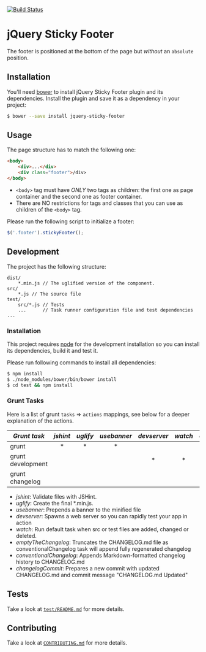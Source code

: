 [![Build Status](https://travis-ci.org/the-software-factory/jquery-sticky-footer.svg?branch=master)](https://travis-ci.org/the-software-factory/jquery-sticky-footer)

# jQuery Sticky Footer
The footer is positioned at the bottom of the page but *without* an `absolute` position.

## Installation
You'll need [bower](http://bower.io/) to install jQuery Sticky Footer plugin and its dependencies.
Install the plugin and save it as a dependency in your project:
```sh
$ bower --save install jquery-sticky-footer
```

## Usage

The page structure has to match the following one:
```html
<body>
    <div>...</div>
    <div class="footer">/div>
</body>
```

- `<body>` tag must have *ONLY* two tags as children: the first one as page container and the second one as footer container.
- There are NO restrictions for tags and classes that you can use as children of the `<body>` tag.

Please run the following script to initialize a footer:
```js
$('.footer').stickyFooter();
```

## Development
The project has the following structure:
```
dist/
    *.min.js // The uglified version of the component.
src/
    *.js // The source file
test/
    src/*.js // Tests
    ...      // Task runner configuration file and test dependencies
...
```

### Installation
This project requires [node](https://nodejs.org/) for the development installation so you can
install its dependencies, build it and test it.

Please run following commands to install all dependencies:
```sh
$ npm install
$ ./node_modules/bower/bin/bower install
$ cd test && npm install
```

### Grunt Tasks
Here is a list of grunt `tasks` => `actions` mappings, see below for a deeper explanation of the actions.

|   *Grunt task*    | *jshint* | *uglify* | *usebanner* | *devserver* | *watch* | *emptyTheChangelog* | *conventionalChangelog* | *changelogCommit* |
|-------------------|:--------:|:--------:|:-----------:|:-----------:|:-------:|:-------------------:|:-----------------------:|:-----------------:|
|      grunt        |    *     |    *     |      *      |             |         |                     |                         |                   |
| grunt development |          |          |             |      *      |    *    |                     |                         |                   |
| grunt changelog   |          |          |             |             |         |          *          |           *             |         *         |

* *jshint*: Validate files with JSHint.
* *uglify*: Create the final \*.min.js.
* *usebanner*: Prepends a banner to the minified file
* *devserver*: Spawns a web server so you can rapidly test your app in action
* *watch*: Run default task when src or test files are added, changed or deleted.
* *emptyTheChangelog*: Truncates the CHANGELOG.md file as conventionalChangelog task will append fully regenerated changelog
* *conventionalChangelog*: Appends Markdown-formatted changelog history to CHANGELOG.md
* *changelogCommit*: Prepares a new commit with updated CHANGELOG.md and commit message "CHANGELOG.md Updated"

## Tests
Take a look at [`test/README.md`](test/README.md) for more details.

## Contributing
Take a look at [`CONTRIBUTING.md`](CONTRIBUTING.md) for more details.
